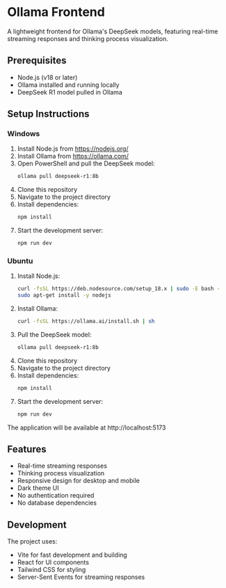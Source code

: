 # Ollama Frontend

A lightweight frontend for Ollama's DeepSeek models, featuring real-time streaming responses and thinking process visualization.

## Prerequisites

- Node.js (v18 or later)
- Ollama installed and running locally
- DeepSeek R1 model pulled in Ollama

## Setup Instructions

### Windows

1. Install Node.js from https://nodejs.org/
2. Install Ollama from https://ollama.com/
3. Open PowerShell and pull the DeepSeek model:
   ```powershell
   ollama pull deepseek-r1:8b
   ```
4. Clone this repository
5. Navigate to the project directory
6. Install dependencies:
   ```powershell
   npm install
   ```
7. Start the development server:
   ```powershell
   npm run dev
   ```

### Ubuntu

1. Install Node.js:
   ```bash
   curl -fsSL https://deb.nodesource.com/setup_18.x | sudo -E bash -
   sudo apt-get install -y nodejs
   ```
2. Install Ollama:
   ```bash
   curl -fsSL https://ollama.ai/install.sh | sh
   ```
3. Pull the DeepSeek model:
   ```bash
   ollama pull deepseek-r1:8b
   ```
4. Clone this repository
5. Navigate to the project directory
6. Install dependencies:
   ```bash
   npm install
   ```
7. Start the development server:
   ```bash
   npm run dev
   ```

The application will be available at http://localhost:5173

## Features

- Real-time streaming responses
- Thinking process visualization
- Responsive design for desktop and mobile
- Dark theme UI
- No authentication required
- No database dependencies

## Development

The project uses:
- Vite for fast development and building
- React for UI components
- Tailwind CSS for styling
- Server-Sent Events for streaming responses